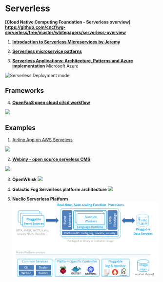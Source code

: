 # Serverless 

**[Cloud Native Computing Foundation - Serverless overview] https://github.com/cncf/wg-serverless/tree/master/whitepapers/serverless-overview**

1. **[Introduction to Serverless Microservices by Jeremy](https://www.jeremydaly.com/an-introduction-to-serverless-microservices/)**

2. **[Serverless microservice patterns](https://www.jeremydaly.com/serverless-microservice-patterns-for-aws/)**

3. **[Serverless Applications: Architecture, Patterns and Azure implementation](https://docs.microsoft.com/en-us/dotnet/standard/serverless-architecture/)** Microsoft Azure

![Serverless Deployment model](https://docs.microsoft.com/en-us/dotnet/standard/serverless-architecture/media/serverless-monolith-migration.png)

## Frameworks

4. **[OpenFaaS open cloud ci/cd workflow](https://github.com/openfaas/openfaas-cloud)**

![](https://github.com/openfaas/openfaas-cloud/raw/master/docs/ofc-github-conceptual.png)


## Examples

1. [Airline App on AWS Serveless](https://aws.amazon.com/blogs/compute/building-well-architected-serverless-applications-introduction)

![](https://d2908q01vomqb2.cloudfront.net/1b6453892473a467d07372d45eb05abc2031647a/2020/04/01/bwasa-1-4-airline-architecture-1024x511.png)

2. **[Webiny - open source serveless CMS](https://www.webiny.com/)**

![](https://www.webiny.com/static/webiny-server-side-1a92851e504dfa3b4cbd4e25a2c53853.svg)

3. **OpenWhisk**
![](https://github.com/apache/incubator-openwhisk/raw/master/docs/images/OpenWhisk_flow_of_processing.png)

4. **Galactic Fog Serverless platform architecture**
![](http://www.galacticfog.com/images/architecture.png)

5. **Nuclio Serverless Platform**
![](https://github.com/nuclio/nuclio/raw/master/docs/assets/images/architecture.png)
